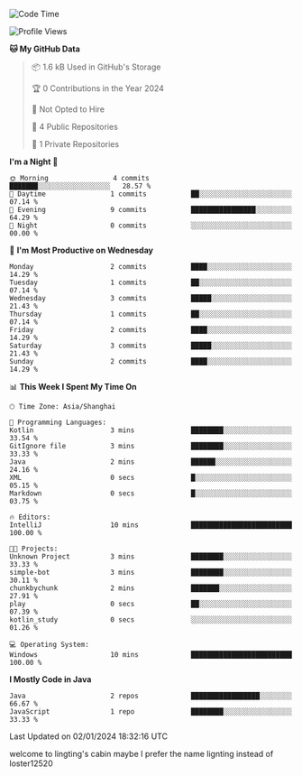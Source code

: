 <!--START_SECTION:waka-->
![Code Time](http://img.shields.io/badge/Code%20Time-21%20hrs%2035%20mins-blue)

![Profile Views](http://img.shields.io/badge/Profile%20Views-0-blue)

**🐱 My GitHub Data** 

> 📦 1.6 kB Used in GitHub's Storage 
 > 
> 🏆 0 Contributions in the Year 2024
 > 
> 🚫 Not Opted to Hire
 > 
> 📜 4 Public Repositories 
 > 
> 🔑 1 Private Repositories 
 > 
**I'm a Night 🦉** 

```text
🌞 Morning                4 commits           ███████░░░░░░░░░░░░░░░░░░   28.57 % 
🌆 Daytime                1 commits           ██░░░░░░░░░░░░░░░░░░░░░░░   07.14 % 
🌃 Evening                9 commits           ████████████████░░░░░░░░░   64.29 % 
🌙 Night                  0 commits           ░░░░░░░░░░░░░░░░░░░░░░░░░   00.00 % 
```
📅 **I'm Most Productive on Wednesday** 

```text
Monday                   2 commits           ████░░░░░░░░░░░░░░░░░░░░░   14.29 % 
Tuesday                  1 commits           ██░░░░░░░░░░░░░░░░░░░░░░░   07.14 % 
Wednesday                3 commits           █████░░░░░░░░░░░░░░░░░░░░   21.43 % 
Thursday                 1 commits           ██░░░░░░░░░░░░░░░░░░░░░░░   07.14 % 
Friday                   2 commits           ████░░░░░░░░░░░░░░░░░░░░░   14.29 % 
Saturday                 3 commits           █████░░░░░░░░░░░░░░░░░░░░   21.43 % 
Sunday                   2 commits           ████░░░░░░░░░░░░░░░░░░░░░   14.29 % 
```


📊 **This Week I Spent My Time On** 

```text
🕑︎ Time Zone: Asia/Shanghai

💬 Programming Languages: 
Kotlin                   3 mins              ████████░░░░░░░░░░░░░░░░░   33.54 % 
GitIgnore file           3 mins              ████████░░░░░░░░░░░░░░░░░   33.33 % 
Java                     2 mins              ██████░░░░░░░░░░░░░░░░░░░   24.16 % 
XML                      0 secs              █░░░░░░░░░░░░░░░░░░░░░░░░   05.15 % 
Markdown                 0 secs              █░░░░░░░░░░░░░░░░░░░░░░░░   03.75 % 

🔥 Editors: 
IntelliJ                 10 mins             █████████████████████████   100.00 % 

🐱‍💻 Projects: 
Unknown Project          3 mins              ████████░░░░░░░░░░░░░░░░░   33.33 % 
simple-bot               3 mins              ████████░░░░░░░░░░░░░░░░░   30.11 % 
chunkbychunk             2 mins              ███████░░░░░░░░░░░░░░░░░░   27.91 % 
play                     0 secs              ██░░░░░░░░░░░░░░░░░░░░░░░   07.39 % 
kotlin_study             0 secs              ░░░░░░░░░░░░░░░░░░░░░░░░░   01.26 % 

💻 Operating System: 
Windows                  10 mins             █████████████████████████   100.00 % 
```

**I Mostly Code in Java** 

```text
Java                     2 repos             █████████████████░░░░░░░░   66.67 % 
JavaScript               1 repo              ████████░░░░░░░░░░░░░░░░░   33.33 % 
```




 Last Updated on 02/01/2024 18:32:16 UTC
<!--END_SECTION:waka-->
welcome to lingting's cabin
maybe I prefer the name lignting instead of loster12520
